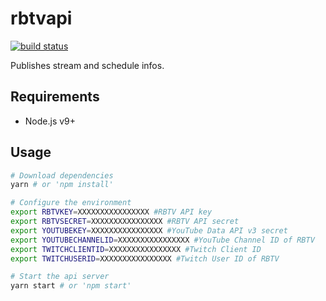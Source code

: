 # rbtvapi
[![build status](https://gitlab.com/mhaehnel/rbtvapi/badges/master/build.svg)](https://gitlab.com/mhaehnel/rbtvapi/commits/master)

Publishes stream and schedule infos.

## Requirements
- Node.js v9+

## Usage
```bash
# Download dependencies
yarn # or 'npm install'

# Configure the environment
export RBTVKEY=XXXXXXXXXXXXXXXX #RBTV API key
export RBTVSECRET=XXXXXXXXXXXXXXXX #RBTV API secret
export YOUTUBEKEY=XXXXXXXXXXXXXXXX #YouTube Data API v3 secret
export YOUTUBECHANNELID=XXXXXXXXXXXXXXXX #YouTube Channel ID of RBTV
export TWITCHCLIENTID=XXXXXXXXXXXXXXXX #Twitch Client ID
export TWITCHUSERID=XXXXXXXXXXXXXXXX #Twitch User ID of RBTV

# Start the api server
yarn start # or 'npm start'
```
